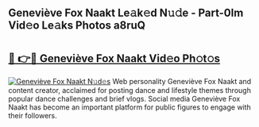 ## Geneviève Fox Naakt Le𝚊k𝚎d N𝚞𝚍e - Part-0lm Vid𝚎o Le𝚊ks Photos a8ruQ

# <h2><a href="http://fb6g9p.evod.top/?m=Genevi%c3%a8ve+Fox+Naakt">🔗 👉🔴 Geneviève Fox Naakt Vid𝚎o Ph𝚘t𝚘s</a></h2>

[![Geneviève Fox Naakt N𝚞d𝚎s](https://i.imgur.com/8V9OHl7.gif)](http://fb6g9p.evod.top/?m=Genevi%c3%a8ve+Fox+Naakt)
Web personality Geneviève Fox Naakt and content creator, acclaimed for posting dance and lifestyle themes through popular dance challenges and brief vlogs. Social media Geneviève Fox Naakt has become an important platform for public figures to engage with their followers. 
